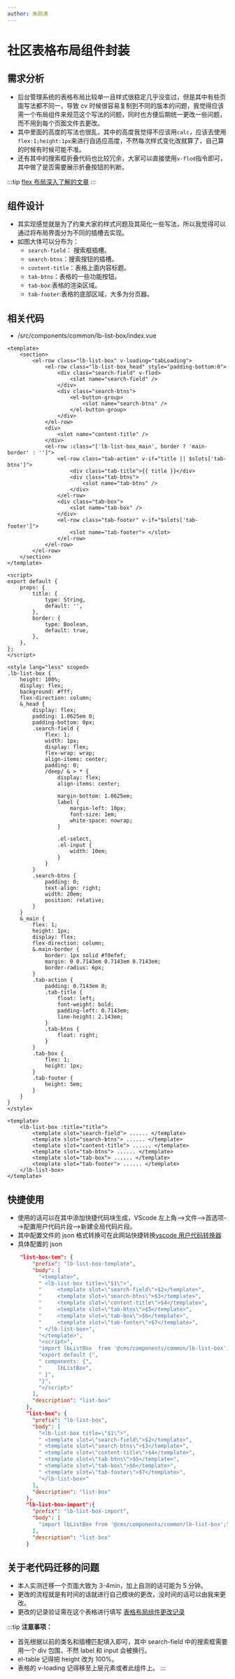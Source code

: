 ```yaml
---
author: 朱刚涛
---
```

# 社区表格布局组件封装

## 需求分析

- 后台管理系统的表格布局比较单一且样式很稳定几乎没变过，但是其中有些页面写法都不同一，导致 cv 时候很容易复制到不同的版本的问题，我觉得应该需一个布局组件来规范这个写法的问题，同时也方便后期统一更改一些问题，而不用到每个页面文件去更改。
- 其中里面的高度的写法也很乱，其中的高度我觉得不应该用`calc`，应该去使用`flex:1;height:1px`来进行自适应高度，不然每次样式变化改就算了，自己算的时候有时候可能不准。
- 还有其中的搜索框折叠代码也比较冗余，大家可以直接使用`v-flod`指令即可，其中做了是否需要展示折叠按钮的判断。

:::tip
[flex 布局深入了解的文章](https://juejin.cn/post/6938292463605907492)
:::

## 组件设计

- 其实现感觉就是为了约束大家的样式问题及其简化一些写法，所以我觉得可以通过将布局界面分为不同的插槽去实现。
- 如图大体可以分布为：
  - `search-field`： 搜索框插槽。
  - `search-btns`：搜索按钮的插槽。
  - `content-title`：表格上面内容标题。
  - `tab-btns`：表格的一些功能按钮。
  - `tab-box`:表格的渲染区域。
  - `tab-footer`:表格的底部区域，大多为分页器。

## 相关代码

- /src/components/common/lb-list-box/index.vue

```vue
<template>
	<section>
		<el-row class="lb-list-box" v-loading="tabLoading">
			<el-row class="lb-list-box_head" style="padding-bottom:0">
				<div class="search-field" v-flod>
					<slot name="search-field" />
				</div>
				<div class="search-btns">
					<el-button-group>
						<slot name="search-btns" />
					</el-button-group>
				</div>
			</el-row>
			<div>
				<slot name="content-title" />
			</div>
			<el-row :class="['lb-list-box_main', border ? 'main-border' : '']">
				<el-row class="tab-action" v-if="title || $slots['tab-btns']">
					<div class="tab-title">{{ title }}</div>
					<div class="tab-btns">
						<slot name="tab-btns" />
					</div>
				</el-row>
				<div class="tab-box">
					<slot name="tab-box" />
				</div>
				<el-row class="tab-footer" v-if="$slots['tab-footer']">
					<slot name="tab-footer"> </slot>
				</el-row>
			</el-row>
		</el-row>
	</section>
</template>

<script>
export default {
	props: {
		title: {
			type: String,
			default: '',
		},
		border: {
			type: Boolean,
			default: true,
		},
	},
};
</script>

<style lang="less" scoped>
.lb-list-box {
	height: 100%;
	display: flex;
	background: #fff;
	flex-direction: column;
	&_head {
		display: flex;
		padding: 1.0625em 0;
		padding-bottom: 0px;
		.search-field {
			flex: 1;
			width: 1px;
			display: flex;
			flex-wrap: wrap;
			align-items: center;
			padding: 0;
			/deep/ & > * {
				display: flex;
				align-items: center;

				margin-bottom: 1.0625em;
				label {
					margin-left: 10px;
					font-size: 1em;
					white-space: nowrap;
				}

				.el-select,
				.el-input {
					width: 10em;
				}
			}
		}
		.search-btns {
			padding: 0;
			text-align: right;
			width: 20em;
			position: relative;
		}
	}
	&_main {
		flex: 1;
		height: 1px;
		display: flex;
		flex-direction: column;
		&.main-border {
			border: 1px solid #f0efef;
			margin: 0 0.7143em 0.7143em 0.7143em;
			border-radius: 6px;
		}
		.tab-action {
			padding: 0.7143em 0;
			.tab-title {
				float: left;
				font-weight: bold;
				padding-left: 0.7143em;
				line-height: 2.143em;
			}
			.tab-btns {
				float: right;
			}
		}
		.tab-box {
			flex: 1;
			height: 1px;
		}
		.tab-footer {
			height: 5em;
		}
	}
}
</style>

```

```vue
<template>
	<lb-list-box :title="title">
		<template slot="search-field"> ...... </template>
		<template slot="search-btns"> ...... </template>
		<template slot="content-title"> ...... </template>
		<template slot="tab-btns"> ...... </template>
		<template slot="tab-box"> ...... </template>
		<template slot="tab-footer"> ...... </template>
	</lb-list-box>
</template>
```

## 快捷使用

- 使用的话可以在其中添加快捷代码块生成，VScode 左上角-->文件-->首选项-->配置用户代码片段-->新建全局代码片段。
- 其中配置文件的 json 格式转换可在此网站快捷转换[vscode 用户代码转换器](https://snippet-generator.app/?description=&tabtrigger=&snippet=&mode=vscode)
- 具体配置的 json

```json
	"list-box-tem": {
		"prefix": "lb-list-box-template",
		"body": [
		  "<template>",
		  "	<lb-list-box title=\"$1\">",
		  "		<template slot=\"search-field\">$2</template>",
		  "		<template slot=\"search-btns\">$3</template>",
		  "		<template slot=\"content-title\">$4</template>",
		  "		<template slot=\"tab-btns\">$5</template>",
		  "		<template slot=\"tab-box\">$6</template>",
		  "		<template slot=\"tab-footer\">$7</template>",
		  "	</lb-list-box>",
		  "</template>",
		  "<script>",
		  "import lbListBox  from '@cms/components/common/lb-list-box';",
		  "export default {",
		  "	components: {",
		  "		lbListBox",
		  "	}",
		  "}",
		  "</script>"
		],
		"description": "list-box"
	  },
	  "list-box": {
		"prefix": "lb-list-box",
		"body": [
		  "<lb-list-box title=\"$1\">",
		  "	<template slot=\"search-field\">$2</template>",
		  "	<template slot=\"search-btns\">$3</template>",
		  "	<template slot=\"content-title\">$4</template>",
		  "	<template slot=\"tab-btns\">$5</template>",
		  "	<template slot=\"tab-box\">$6</template>",
		  "	<template slot=\"tab-footer\">$7</template>",
		  "</lb-list-box>"
		],
		"description": "list-box"
	  },
	  "lb-list-box-import":{
		"prefix": "lb-list-box-import",
		"body": [
		  "import lbListBox from '@cms/components/common/lb-list-box';",
		],
		"description": "list-box"
	  }
```

## 关于老代码迁移的问题

- 本人实测迁移一个页面大致为 3-4min，加上自测的话可能为 5 分钟。
- 更改的流程就是有时间的话就进行自己模块的更改，没时间的话可以由我来更改。
- 更改的记录验证需在这个表格进行填写 [表格布局组件更改记录](https://docs.qq.com/sheet/DZHRWcGFvV2JXS3hO?tab=BB08J2)

:::tip
**注意事项：**
- 首先根据以前的类名和插槽匹配填入即可，其中 search-field 中的搜索框需要用一个 div 包围，不然 label 和 input 会被换行。
- el-table 记得把 height 改为 100%。
- 表格的 v-loading 记得移至上层元素或者此组件上。
:::
